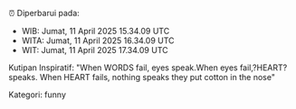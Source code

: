 ⏰ Diperbarui pada:
- WIB: Jumat, 11 April 2025 15.34.09 UTC
- WITA: Jumat, 11 April 2025 16.34.09 UTC
- WIT: Jumat, 11 April 2025 17.34.09 UTC

Kutipan Inspiratif:
"When WORDS fail, eyes speak.When eyes fail,?HEART? speaks. When HEART fails, nothing speaks they put cotton in the nose"


Kategori: funny

